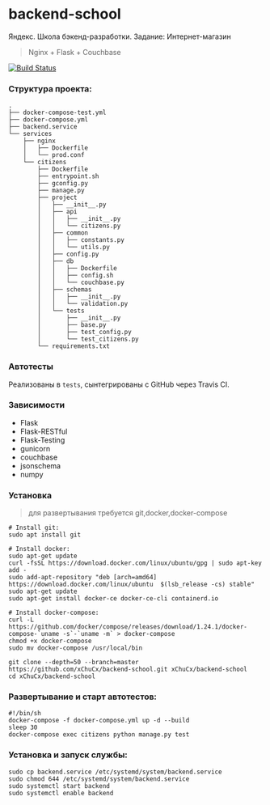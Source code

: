 # backend-school
Яндекс. Школа бэкенд-разработки. Задание: Интернет-магазин
> Nginx + Flask + Couchbase

[![Build Status](https://travis-ci.com/xChuCx/backend-school.svg?token=eLqMXbAGhiTmx6zwgxG8&branch=master)](https://travis-ci.com/xChuCx/backend-school)

### Структура проекта:
```
.
├── docker-compose-test.yml
├── docker-compose.yml
├── backend.service
└── services
    ├── nginx
    │   ├── Dockerfile
    │   └── prod.conf
    └── citizens
        ├── Dockerfile
        ├── entrypoint.sh
        ├── gconfig.py
        ├── manage.py
        ├── project
        │   ├── __init__.py
        │   ├── api
        │   │   ├── __init__.py
        │   │   └── citizens.py
        │   ├── common
        │   │   ├── constants.py
        │   │   └── utils.py
        │   ├── config.py
        │   ├── db
        │   │   ├── Dockerfile
        │   │   ├── config.sh
        │   │   └── couchbase.py
        │   ├── schemas
        │   │   ├── __init__.py
        │   │   └── validation.py
        │   └── tests
        │       ├── __init__.py
        │       ├── base.py
        │       ├── test_config.py
        │       └── test_citizens.py
        └── requirements.txt
```
### Автотесты
Реализованы в ```tests```, сынтегрированы с GitHub через Travis CI.

### Зависимости
* Flask
* Flask-RESTful
* Flask-Testing
* gunicorn
* couchbase
* jsonschema
* numpy

### Установка
> для развертывания требуется git,docker,docker-compose
```
# Install git:
sudo apt install git

# Install docker:
sudo apt-get update
curl -fsSL https://download.docker.com/linux/ubuntu/gpg | sudo apt-key add -
sudo add-apt-repository "deb [arch=amd64] https://download.docker.com/linux/ubuntu  $(lsb_release -cs) stable"
sudo apt-get update
sudo apt-get install docker-ce docker-ce-cli containerd.io

# Install docker-compose:
curl -L https://github.com/docker/compose/releases/download/1.24.1/docker-compose-`uname -s`-`uname -m` > docker-compose
chmod +x docker-compose
sudo mv docker-compose /usr/local/bin

```
```
git clone --depth=50 --branch=master https://github.com/xChuCx/backend-school.git xChuCx/backend-school
cd xChuCx/backend-school
```
### Развертывание и старт автотестов:
```
#!/bin/sh
docker-compose -f docker-compose.yml up -d --build
sleep 30
docker-compose exec citizens python manage.py test
```
### Установка и запуск службы:
```
sudo cp backend.service /etc/systemd/system/backend.service
sudo chmod 644 /etc/systemd/system/backend.service
sudo systemctl start backend
sudo systemctl enable backend
```
